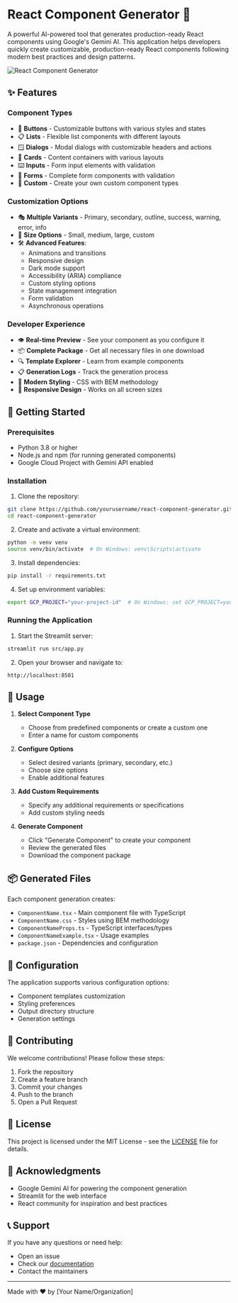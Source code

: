 # React Component Generator 🧩

A powerful AI-powered tool that generates production-ready React components using Google's Gemini AI. This application helps developers quickly create customizable, production-ready React components following modern best practices and design patterns.

![React Component Generator](./assets/preview.png)

## ✨ Features

### Component Types
- 🔘 **Buttons** - Customizable buttons with various styles and states
- 📋 **Lists** - Flexible list components with different layouts
- 🪟 **Dialogs** - Modal dialogs with customizable headers and actions
- 🎴 **Cards** - Content containers with various layouts
- ⌨️ **Inputs** - Form input elements with validation
- 📝 **Forms** - Complete form components with validation
- 🎨 **Custom** - Create your own custom component types

### Customization Options
- 🎭 **Multiple Variants** - Primary, secondary, outline, success, warning, error, info
- 📏 **Size Options** - Small, medium, large, custom
- 🛠️ **Advanced Features**:
  - Animations and transitions
  - Responsive design
  - Dark mode support
  - Accessibility (ARIA) compliance
  - Custom styling options
  - State management integration
  - Form validation
  - Asynchronous operations

### Developer Experience
- 👁️ **Real-time Preview** - See your component as you configure it
- 📦 **Complete Package** - Get all necessary files in one download
- 🔍 **Template Explorer** - Learn from example components
- 📋 **Generation Logs** - Track the generation process
- 💅 **Modern Styling** - CSS with BEM methodology
- 📱 **Responsive Design** - Works on all screen sizes

## 🚀 Getting Started

### Prerequisites
- Python 3.8 or higher
- Node.js and npm (for running generated components)
- Google Cloud Project with Gemini API enabled

### Installation

1. Clone the repository:
```bash
git clone https://github.com/yourusername/react-component-generator.git
cd react-component-generator
```

2. Create and activate a virtual environment:
```bash
python -m venv venv
source venv/bin/activate  # On Windows: venv\Scripts\activate
```

3. Install dependencies:
```bash
pip install -r requirements.txt
```

4. Set up environment variables:
```bash
export GCP_PROJECT="your-project-id"  # On Windows: set GCP_PROJECT=your-project-id
```

### Running the Application

1. Start the Streamlit server:
```bash
streamlit run src/app.py
```

2. Open your browser and navigate to:
```
http://localhost:8501
```

## 🎯 Usage

1. **Select Component Type**
   - Choose from predefined components or create a custom one
   - Enter a name for custom components

2. **Configure Options**
   - Select desired variants (primary, secondary, etc.)
   - Choose size options
   - Enable additional features

3. **Add Custom Requirements**
   - Specify any additional requirements or specifications
   - Add custom styling needs

4. **Generate Component**
   - Click "Generate Component" to create your component
   - Review the generated files
   - Download the component package

## 📦 Generated Files

Each component generation creates:
- `ComponentName.tsx` - Main component file with TypeScript
- `ComponentName.css` - Styles using BEM methodology
- `ComponentNameProps.ts` - TypeScript interfaces/types
- `ComponentNameExample.tsx` - Usage examples
- `package.json` - Dependencies and configuration

## 🔧 Configuration

The application supports various configuration options:
- Component templates customization
- Styling preferences
- Output directory structure
- Generation settings

## 🤝 Contributing

We welcome contributions! Please follow these steps:

1. Fork the repository
2. Create a feature branch
3. Commit your changes
4. Push to the branch
5. Open a Pull Request

## 📝 License

This project is licensed under the MIT License - see the [LICENSE](LICENSE) file for details.

## 🙏 Acknowledgments

- Google Gemini AI for powering the component generation
- Streamlit for the web interface
- React community for inspiration and best practices

## 📞 Support

If you have any questions or need help:
- Open an issue
- Check our [documentation](docs/README.md)
- Contact the maintainers

---

Made with ❤️ by [Your Name/Organization] 